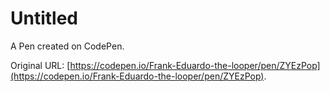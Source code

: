 # Untitled

A Pen created on CodePen.

Original URL: [https://codepen.io/Frank-Eduardo-the-looper/pen/ZYEzPop](https://codepen.io/Frank-Eduardo-the-looper/pen/ZYEzPop).


